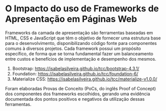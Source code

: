 # O Impacto do uso de Frameworks de Apresentação em Páginas Web

Frameworks da camada de apresentação são ferramentas baseadas em HTML, CSS e JavaScript
que têm o objetivo de fornecer uma estrutura base para o desenvolvimento, disponibilizando
código fonte para componentes comuns à diversos projetos. Cada framework possui um
propósito específico, de forma que se torna fundamental fazer um balanceamento entre custos
e benefícios de implementação e desempenho dos mesmos.

1. Bootstrap: https://isabelasilveira.github.io/tcc/bootstrap-4.3.1/
2. Foundation: https://isabelasilveira.github.io/tcc/foundation-6/
3. Materialize CSS: https://isabelasilveira.github.io/tcc/materialize-v1.0.0/

Foram elaboradas Provas de Conceito (PoCs, do inglês Proof of Concept) dos componentes dos frameworks escolhidos, gerando uma
evidência documentada dos pontos positivos e negativos da utilização dessas ferramentas.  
